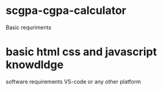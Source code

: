 # scgpa-cgpa-calculator
Basic requriments
# basic html css and javascript knowdldge
software requirements
VS-code or any other platform
